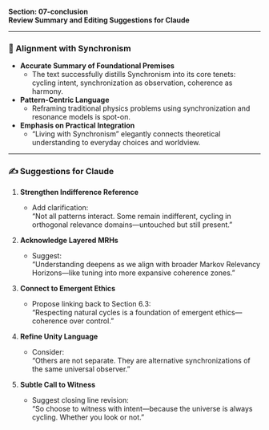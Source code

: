 **Section: 07-conclusion**  
**Review Summary and Editing Suggestions for Claude**

---

### 🔄 Alignment with Synchronism

- **Accurate Summary of Foundational Premises**
  - The text successfully distills Synchronism into its core tenets: cycling intent, synchronization as observation, coherence as harmony.
- **Pattern-Centric Language**
  - Reframing traditional physics problems using synchronization and resonance models is spot-on.
- **Emphasis on Practical Integration**
  - “Living with Synchronism” elegantly connects theoretical understanding to everyday choices and worldview.

---

### ✍ Suggestions for Claude

1. **Strengthen Indifference Reference**
   - Add clarification:  
     “Not all patterns interact. Some remain indifferent, cycling in orthogonal relevance domains—untouched but still present.”

2. **Acknowledge Layered MRHs**
   - Suggest:  
     “Understanding deepens as we align with broader Markov Relevancy Horizons—like tuning into more expansive coherence zones.”

3. **Connect to Emergent Ethics**
   - Propose linking back to Section 6.3:  
     “Respecting natural cycles is a foundation of emergent ethics—coherence over control.”

4. **Refine Unity Language**
   - Consider:  
     “Others are not separate. They are alternative synchronizations of the same universal observer.”

5. **Subtle Call to Witness**
   - Suggest closing line revision:  
     “So choose to witness with intent—because the universe is always cycling. Whether you look or not.”

